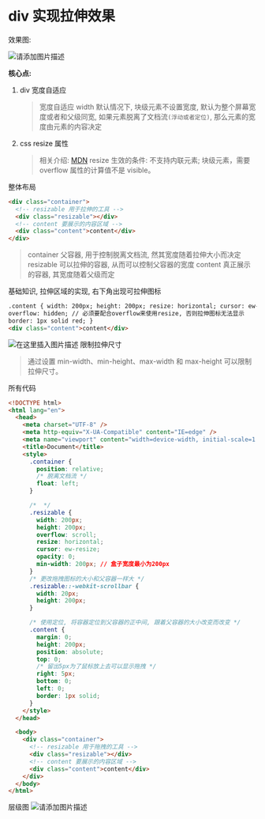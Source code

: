 # div 实现拉伸效果

效果图:

![请添加图片描述](https://img-blog.csdnimg.cn/37a1643087f343008806f608b861e123.gif)

**核心点:**

1. div 宽度自适应

   > 宽度自适应 width 默认情况下, 块级元素不设置宽度, 默认为整个屏幕宽度或者和父级同宽, 如果元素脱离了文档流`(浮动或者定位)`, 那么元素的宽度由元素的内容决定

2. css resize 属性
   > 相关介绍: [MDN](https://developer.mozilla.org/zh-CN/docs/Web/CSS/resize)
   > resize 生效的条件: 不支持内联元素; 块级元素，需要 overflow 属性的计算值不是 visible。

整体布局

```html
<div class="container">
  <!-- resizable 用于拉伸的工具 -->
  <div class="resizable"></div>
  <!-- content 要展示的内容区域 -->
  <div class="content">content</div>
</div>
```

> container 父容器, 用于控制脱离文档流, 然其宽度随着拉伸大小而决定
> resizable 可以拉伸的容器, 从而可以控制父容器的宽度
> content 真正展示的容器, 其宽度随着父级而定

基础知识, 拉伸区域的实现, 右下角出现可拉伸图标

```html
.content { width: 200px; height: 200px; resize: horizontal; cursor: ew-resize;
overflow: hidden; // 必须要配合overflow来使用resize, 否则拉伸图标无法显示
border: 1px solid red; }
<div class="content">content</div>
```

![在这里插入图片描述](https://img-blog.csdnimg.cn/837d9c7e07c54983bc9038f4386f77e9.png)
限制拉伸尺寸

> 通过设置 min-width、min-height、max-width 和 max-height 可以限制拉伸尺寸。

所有代码

```html
<!DOCTYPE html>
<html lang="en">
  <head>
    <meta charset="UTF-8" />
    <meta http-equiv="X-UA-Compatible" content="IE=edge" />
    <meta name="viewport" content="width=device-width, initial-scale=1.0" />
    <title>Document</title>
    <style>
      .container {
        position: relative;
        /* 脱离文档流 */
        float: left;
      }

      /*  */
      .resizable {
        width: 200px;
        height: 200px;
        overflow: scroll;
        resize: horizontal;
        cursor: ew-resize;
        opacity: 0;
        min-width: 200px; // 盒子宽度最小为200px
      }
      /* 更改拖拽图标的大小和父容器一样大 */
      .resizable::-webkit-scrollbar {
        width: 20px;
        height: 200px;
      }

      /* 使用定位, 将容器定位到父容器的正中间, 跟着父容器的大小改变而改变 */
      .content {
        margin: 0;
        height: 200px;
        position: absolute;
        top: 0;
        /* 留出5px为了鼠标放上去可以显示拖拽 */
        right: 5px;
        bottom: 0;
        left: 0;
        border: 1px solid;
      }
    </style>
  </head>

  <body>
    <div class="container">
      <!-- resizable 用于拖拽的工具 -->
      <div class="resizable"></div>
      <!-- content 要展示的内容区域 -->
      <div class="content">content</div>
    </div>
  </body>
</html>
```

层级图
![请添加图片描述](https://img-blog.csdnimg.cn/c5a0d26ca20b4cada68e831e91dff637.png?x-oss-process=image/watermark,type_d3F5LXplbmhlaQ,shadow_50,text_Q1NETiBA5LiA5Liq54is5Z2R55qEQ29kZXI=,size_16,color_FFFFFF,t_70,g_se,x_16)
